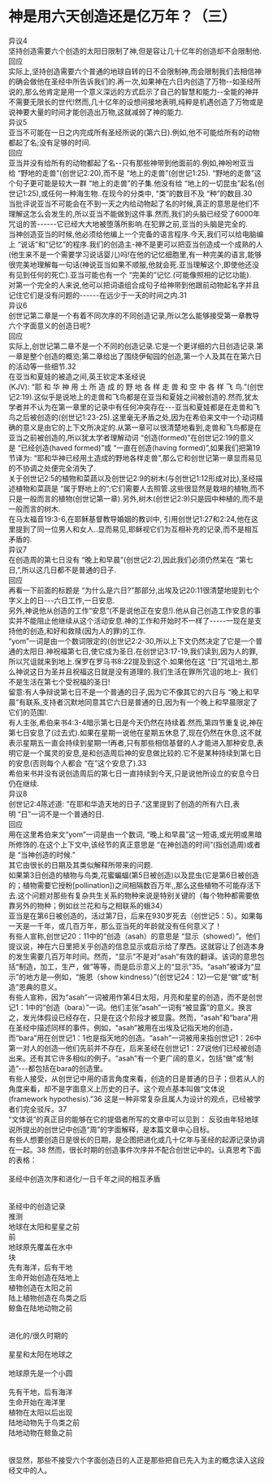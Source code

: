 # 神是用六天创造还是亿万年？（三）



<p>异议4<br />
坚持创造需要六个创造的太阳日限制了神,但是容让几十亿年的创造却不会限制他.<br />
回应<br />
实际上,坚持创造需要六个普通的地球自转的日不会限制神,而会限制我们去相信神的确会做他在圣经中所告诉我们的.再一次,如果神在六日内创造了万物--如圣经所说的,那么他肯定是用一个意义深远的方式启示了自己的智慧和能力--全能的神并不需要无限长的世代!然而,几十亿年的设想间接地表明,纯粹是机遇创造了万物或是说神要大量的时间才能创造出万物,这就减弱了神的能力.<br />
异议5<br />
亚当不可能在一日之内完成所有圣经所说的(第六日).例如,他不可能给所有的动物都起了名;没有足够的时间.&nbsp;<br />
回应<br />
亚当并没有给所有的动物都起了名--只有那些神带到他面前的.例如,神吩咐亚当给&nbsp;“野地的走兽”(创世记2:20),而不是&nbsp;“地上的走兽”(创世记1:25).&nbsp;“野地的走兽”这个句子更可能是较大一群&nbsp;“地上的走兽”的子集.他没有给&nbsp;“地上的一切昆虫”起名(创世记1:25),或任何一种海生物..在现今的分类中,&nbsp;“类”的数目不及&nbsp;“种”的数目.30<br />
当批评说亚当不可能会在不到一天之内给动物起了名的时候,真正的意思是他们不理解这怎么会发生的,所以亚当不能做到这件事.然而,我们的头脑已经受了6000年咒诅的苦------它已经大大地被堕落所影响.在犯罪之前,亚当的头脑是完全的.<br />
当神创造亚当的时候,他必须给他编上一个完备的语言程序.今天,我们可以给电脑编上&nbsp;“说话”和“记忆”的程序.我们的创造主-神不是更可以把亚当创造成一个成熟的人(他生来不是一个需要学习说话婴儿)吗!在他的记忆细胞里,有一种完美的语言,能够很完美地理解每一句话(神说亚当如果不顺服,他就会死.亚当理解这个,即使他还没有见到任何的死亡).亚当可能也有一个&nbsp;“完美的”记忆.(可能像照相的记忆功能).<br />
对第一个完全的人来说,他可以把词语组合成句子给神带到他跟前动物起名字并且记住它们是没有问题的------在远少于一天的时间之内.31<br />
异议6<br />
创世记第二章是一个有着不同次序的不同创造记录,所以怎么能够接受第一章教导六个字面意义的创造日呢?<br />
回应<br />
实际上,创世记第二章不是一个不同的创造记录.它是一个更详细的六日创造记录.第一章是整个创造的概览;第二章给出了围绕伊甸园的创造,第一个人及其在在第六日的活动等一些细节.32<br />
在亚当和夏娃的被造之间,英王钦定本圣经说(KJV):&nbsp;“耶&nbsp;和&nbsp;华&nbsp;神&nbsp;用&nbsp;土&nbsp;所&nbsp;造&nbsp;成&nbsp;的&nbsp;野&nbsp;地&nbsp;各&nbsp;样&nbsp;走&nbsp;兽&nbsp;和&nbsp;空&nbsp;中&nbsp;各&nbsp;样&nbsp;飞&nbsp;鸟.”(创世记2:19).这似乎是说地上的走兽和飞鸟都是在亚当和夏娃之间被创造的.然而,犹太学者并不认为在第一章里的记录中有任何冲突存在---亚当和夏娃都是在走兽和飞鸟之后被创造的(创世记1:23-25).这里毫无矛盾之处,因为在希伯来文中一个动词精确的意义是由它的上下文所决定的.从第一章可以很清楚地看到,走兽和飞鸟都是在亚当之前被创造的,所以犹太学者理解动词&nbsp;“创造(formed)”在创世记2:19的意义是&nbsp;“已经创造(haved&nbsp;formed)”或&nbsp;“一直在创造(having&nbsp;formed)”,如果我们把第19节译为:&nbsp;“耶和华神已经用土造成的野地各样走兽”,那么它和创世记第一章显而易见的不协调之处便完全消失了.<br />
关于创世记2:5的植物和菜蔬以及创世记2:9的树木(与创世记1:12形成对比),圣经描述植物和菜蔬是&nbsp;“属于野地上的”;它们需要人去照管.这些很显然是栽培的植物,而不只是一般而言的植物(创世记第一章).另外,树木(创世记2:9)只是园中种植的,而不是一般而言的树木.<br />
在马太福音19:3-6,在耶稣基督教导婚姻的教训中,&nbsp;引用创世记1:27和2:24,他在这里提到了同一位男人和女人..显而易见,耶稣视它们为互相补充的记录,而不是相互矛盾的.<br />
异议7<br />
在创造周的第七日没有&nbsp;“晚上和早晨”(创世记2:2),因此我们必须仍然呆在&nbsp;“第七日,”,所以这几日都不是普通的日子.<br />
回应<br />
再看一下前面的标题是&nbsp;“为什么是六日?”那部分,出埃及记20:11很清楚地提到七个字义上的日---六日工作,一日安息.<br />
另外,神说他从创造的工作“安息”(不是说他正在安息!).他从自己创造工作安息的事实并不能阻止他继续从这个活动安息.神的工作和开始时不一样了-----一现在是支持他的创造,和好和救赎(因为人的罪)的工作.<br />
“yom”一词是由一个数词限定的(创世记2:2-30,所以上下文仍然决定了它是一个普通的太阳日.神祝福第七日,使它成为圣日.在创世记3:17-19,我们读到,因为人的罪,所以咒诅就来到地上.保罗在罗马书8:22提及到这个.如果他在这&nbsp;“日”咒诅地土,那么神说这日为圣并且祝福这日就是没有道理的.我们生活在罪所咒诅的地上-&nbsp;我们不是生活在第七个受祝福的圣日!<br />
留意:有人争辩说第七日不是一个普通的日子,因为它不像其它的六日与&nbsp;“晚上和早晨”有联系,支持者沉默地同意其它六日是普通的日,因为有一个晚上和早晨限定了它们的范围!.&nbsp;<br />
有人主张,希伯来书4:3-4暗示第七日是今天仍然在持续着.然而,第四节重复说,神在第七日安息了(过去式).如果在星期一说他在星期五休息了,现在仍然在休息,这不就表示星期五一直会持续到星期一!再者,只有那些相信基督的人才能进入那种安息,表明它是一个属灵的安息,是和创造周后神的安息做比较的.它不是某种持续到第七日的安息(否则每个人都会&nbsp;“在”这个安息了).33<br />
希伯来书并没有说创造周后的第七日一直持续到今天,只是说他所设立的安息今日仍在继续.<br />
异议8<br />
创世记2:4陈述道:&nbsp;“在耶和华造天地的日子.”这里提到了创造的所有六日,表明&nbsp;“日”一词不是一个普通的日.<br />
回应<br />
用在这里希伯来文“yom”一词是由一个数词,&nbsp;“晚上和早晨”这一短语,或光明或黑暗所修饰的.在这个上下文中,该经节的真正意思是&nbsp;“在神创造的时间”(指创造周)或者是&nbsp;“当神创造的时候.”<br />
其它由很长的日期及其类似解释所带来的问题.<br />
如果第3日创造的植物与鸟类,花蜜蝙蝠(第5日被创造)以及昆虫(它是第6日被创造的；植物需要它授粉[pollination])之间相隔数百万年,,那么这些植物不可能存活下去.这个问题对那些有复杂共生关系的物种来说是特别关键的（每个物种都需要依靠另外的物种；例如丝兰花和与之相联系的蛾34）<br />
亚当是在第6日被创造的，活过第7日，后来在930岁死去（创世记5：5）。如果每一天是一千年，或几百万年，那么亚当死的年龄就没有任何意义了！<br />
有些人宣称,创世记20：11中的“创造（asah）的意思是&nbsp;“显示（showed）”。他们提议说，神在六日里把关乎创造的信息显示或启示给了摩西。这就容让了创造本身的发生需要几百万年时间。然而，“显示”不是对“asah”有效的翻译。该词的意思包括“制造，加工，生产，做”等等，而是启示意义上的“显示”35。“asah”被译为“显示”的地方是—例如，“施恩（show&nbsp;kindness）”(创世记24：12)—它是“做”或“制造”恩典的意义。<br />
有些人宣称，因为“asah”一词被用作第4日太阳，月亮和星星的创造，而不是创世记1：1中的“创造（bara）”一词。他们主张“asah”一词有“被显露”的意义。换言之，发光体假设已经存在，只是在这个阶段才被显露。然而，“asah”和“bara”用在圣经中描述同样的事件。例如，“asah”被用在出埃及记指天地的创造，而“bara”用在创世记1：1也是指天地的创造。“asah”一词被用来指创世记1：26中第一对人的创造—他们先前并不存在，后来圣经在创世记1：27说他们已经被创造出来。还有其它许多相似的例子。“asah”有一个更广阔的意义，包括“做”或“制造”---都包括在bara的创造里。<br />
有些人接受，从创世记中用的语言角度来看，创造的日是普通的日子；但若从人的角度来看，却不是字面意义上历史的日子。这个观点基本叫做“文体说(framework&nbsp;hypothesis).”36&nbsp;这是一种非常复杂且属人为设计的观点，已经被学者们完全驳斥。37<br />
“文体说”的真正目的能够在它的提倡者所写的文章中可以见到：&nbsp;反驳由年轻地球说所提出的创世记中创造“周”的字面解释，是本篇文章中心目标。<br />
有些人想要创造日是很长的日期，是企图把进化或几十亿年与圣经的起源记录协调在一起。38&nbsp;然而，很长时期的创造事件次序并不配合创世记中的。认真思考下面的表格：<br />
&nbsp;<br />
圣经中创造次序和进化/一日千年之间的相互矛盾<br />
&nbsp;<br />
<br />
圣经中的创造记录<br />
推测<br />
地球在太阳和星星之前<br />
前<br />
地球原先覆盖在水中<br />
块<br />
先有海洋，后有干地<br />
生命开始创造在陆地上<br />
植物创造在太阳之前<br />
陆上植物创造在鸟类之后<br />
鲸鱼在陆地动物之前<br />
<br />
<br />
进化的/很久时期的<br />
&nbsp;<br />
星星和太阳在地球之<br />
&nbsp;<br />
地球原先是一个小圆<br />
&nbsp;<br />
先有干地，后有海洋<br />
生命开始在海洋里<br />
植物在太阳以后出现<br />
陆地动物先于鸟类之前<br />
陆地动物在鲸鱼之前<br />
<br />
&nbsp;<br />
很显然，那些不接受六个字面创造日的人正是那些把自已先入为主的概念读入这段经文中的人。</p>